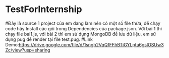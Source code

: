 # TestForInternship
#Đây là source 1 project của em đang làm nên có một số file thừa, để chạy code hãy Install các gói trong Dependencies của package.json. Với bài 1 thì chạy file bai1.js, với bài 2 thì em sử dụng MongoDB để lưu dữ liệu, em sử dụng pug để render tại file test.pug.
#Link Demo:https://drive.google.com/file/d/1sngh2VqQfFFhBTiGYLpta6gslOSUw3Zc/view?usp=sharing

